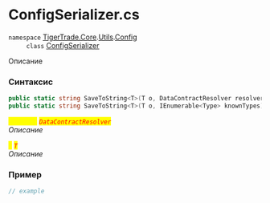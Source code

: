 
# ConfigSerializer.cs
`namespace` [TigerTrade.Core](../../../../../TigerTrade.Core.md).[Utils](../../../../../TigerTrade.Core/Utils.md).[Config](../../../../../TigerTrade.Core/Utils/Config.md)  
&nbsp;&nbsp;&nbsp;&nbsp;&nbsp;&nbsp;&nbsp;&nbsp;&nbsp;`class` [ConfigSerializer](../../ConfigSerializer.cs.md)

Описание

### Синтаксис
```csharp
public static string SaveToString<T>(T o, DataContractResolver resolver = null)
public static string SaveToString<T>(T o, IEnumerable<Type> knownTypes)
```
<mark style="color:yellow;">`resolver`</mark> <mark style="color:red;">*`DataContractResolver`*</mark>  
 *Описание*  
  
<mark style="color:yellow;">`o`</mark> <mark style="color:red;">*`T`*</mark>  
 *Описание*  
  


### Пример  
```csharp
// example
```
                    
                    